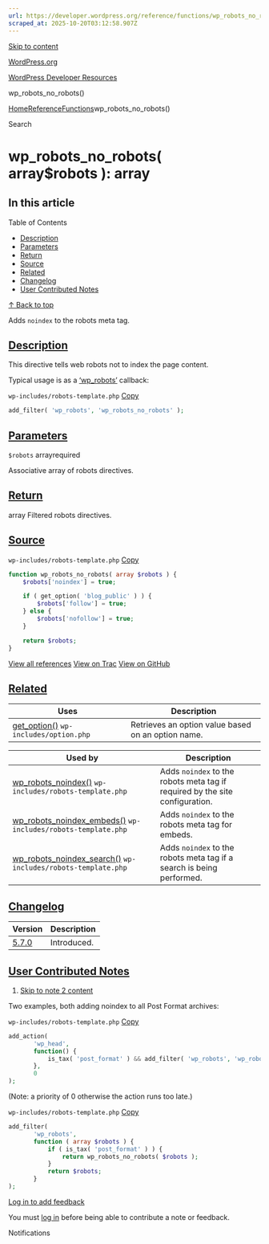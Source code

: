 ```yaml
---
url: https://developer.wordpress.org/reference/functions/wp_robots_no_robots
scraped_at: 2025-10-20T03:12:58.907Z
---
```


[Skip to content](https://developer.wordpress.org/reference/functions/wp_robots_no_robots/#wp--skip-link--target)

[WordPress.org](https://wordpress.org/)

[WordPress Developer Resources](https://developer.wordpress.org/)

wp\_robots\_no\_robots()


[Home](https://developer.wordpress.org/)[Reference](https://developer.wordpress.org/reference/)[Functions](https://developer.wordpress.org/reference/functions/)wp\_robots\_no\_robots()

Search

# wp\_robots\_no\_robots( array$robots ): array

## In this article

Table of Contents

- [Description](https://developer.wordpress.org/reference/functions/wp_robots_no_robots/#description)
- [Parameters](https://developer.wordpress.org/reference/functions/wp_robots_no_robots/#parameters)
- [Return](https://developer.wordpress.org/reference/functions/wp_robots_no_robots/#return)
- [Source](https://developer.wordpress.org/reference/functions/wp_robots_no_robots/#source)
- [Related](https://developer.wordpress.org/reference/functions/wp_robots_no_robots/#related)
- [Changelog](https://developer.wordpress.org/reference/functions/wp_robots_no_robots/#changelog)
- [User Contributed Notes](https://developer.wordpress.org/reference/functions/wp_robots_no_robots/#user-contributed-notes)

[↑ Back to top](https://developer.wordpress.org/reference/functions/wp_robots_no_robots/#wp--skip-link--target)

Adds `noindex` to the robots meta tag.

## [Description](https://developer.wordpress.org/reference/functions/wp_robots_no_robots/\#description)

This directive tells web robots not to index the page content.

Typical usage is as a [‘wp\_robots’](https://developer.wordpress.org/reference/hooks/wp_robots/) callback:

`wp-includes/robots-template.php`
[Copy](https://developer.wordpress.org/reference/functions/wp_robots_no_robots/#)

```php
add_filter( 'wp_robots', 'wp_robots_no_robots' );
```

## [Parameters](https://developer.wordpress.org/reference/functions/wp_robots_no_robots/\#parameters)

`$robots` arrayrequired

Associative array of robots directives.

## [Return](https://developer.wordpress.org/reference/functions/wp_robots_no_robots/\#return)

array Filtered robots directives.

## [Source](https://developer.wordpress.org/reference/functions/wp_robots_no_robots/\#source)

`wp-includes/robots-template.php`
[Copy](https://developer.wordpress.org/reference/functions/wp_robots_no_robots/#)

```php
function wp_robots_no_robots( array $robots ) {
	$robots['noindex'] = true;

	if ( get_option( 'blog_public' ) ) {
		$robots['follow'] = true;
	} else {
		$robots['nofollow'] = true;
	}

	return $robots;
}

```

[View all references](https://developer.wordpress.org/reference/files/wp-includes/robots-template.php/) [View on Trac](https://core.trac.wordpress.org/browser/tags/6.8.3/src/wp-includes/robots-template.php#L140) [View on GitHub](https://github.com/WordPress/wordpress-develop/blob/6.8.3/src/wp-includes/robots-template.php#L140-L150)

## [Related](https://developer.wordpress.org/reference/functions/wp_robots_no_robots/\#related)

| Uses | Description |
| --- | --- |
| [get\_option()](https://developer.wordpress.org/reference/functions/get_option/) `wp-includes/option.php` | Retrieves an option value based on an option name. |

| Used by | Description |
| --- | --- |
| [wp\_robots\_noindex()](https://developer.wordpress.org/reference/functions/wp_robots_noindex/) `wp-includes/robots-template.php` | Adds `noindex` to the robots meta tag if required by the site configuration. |
| [wp\_robots\_noindex\_embeds()](https://developer.wordpress.org/reference/functions/wp_robots_noindex_embeds/) `wp-includes/robots-template.php` | Adds `noindex` to the robots meta tag for embeds. |
| [wp\_robots\_noindex\_search()](https://developer.wordpress.org/reference/functions/wp_robots_noindex_search/) `wp-includes/robots-template.php` | Adds `noindex` to the robots meta tag if a search is being performed. |

## [Changelog](https://developer.wordpress.org/reference/functions/wp_robots_no_robots/\#changelog)

| Version | Description |
| --- | --- |
| [5.7.0](https://developer.wordpress.org/reference/since/5.7.0/) | Introduced. |

## [User Contributed Notes](https://developer.wordpress.org/reference/functions/wp_robots_no_robots/\#user-contributed-notes)

1. [Skip to note 2 content](https://developer.wordpress.org/reference/functions/wp_robots_no_robots/#comment-content-7265)



Two examples, both adding noindex to all Post Format archives:





`wp-includes/robots-template.php`
[Copy](https://developer.wordpress.org/reference/functions/wp_robots_no_robots/#)




```php
add_action(
       'wp_head',
       function() {
           is_tax( 'post_format' ) && add_filter( 'wp_robots', 'wp_robots_no_robots' );
       },
       0
);
```





(Note: a priority of 0 otherwise the action runs too late.)





`wp-includes/robots-template.php`
[Copy](https://developer.wordpress.org/reference/functions/wp_robots_no_robots/#)




```php
add_filter(
       'wp_robots',
       function ( array $robots ) {
           if ( is_tax( 'post_format' ) ) {
               return wp_robots_no_robots( $robots );
           }
           return $robots;
       }
);
```







[Log in to add feedback](https://login.wordpress.org/?redirect_to=https%3A%2F%2Fdeveloper.wordpress.org%2Freference%2Ffunctions%2Fwp_robots_no_robots%2F%3Freplytocom%3D7265%23feedback-editor-7265)


You must [log in](https://login.wordpress.org/?redirect_to=https%3A%2F%2Fdeveloper.wordpress.org%2Freference%2Ffunctions%2Fwp_robots_no_robots%2F) before being able to contribute a note or feedback.

Notifications